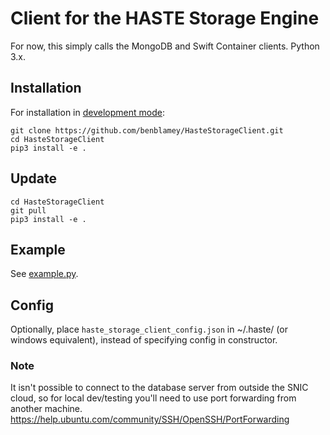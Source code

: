 # Client for the HASTE Storage Engine

For now, this simply calls the MongoDB and Swift Container clients. Python 3.x.

## Installation
For installation in [development mode](https://setuptools.readthedocs.io/en/latest/setuptools.html#development-mode):
```
git clone https://github.com/benblamey/HasteStorageClient.git
cd HasteStorageClient
pip3 install -e .
```

## Update
```
cd HasteStorageClient
git pull
pip3 install -e .
```

## Example
See [example.py](example.py).

## Config
Optionally, place `haste_storage_client_config.json` in ~/.haste/ (or windows equivalent),
instead of specifying config in constructor.

### Note
It isn't possible to connect to the database server from outside the SNIC cloud, so for local dev/testing you'll
need to use port forwarding from another machine. https://help.ubuntu.com/community/SSH/OpenSSH/PortForwarding
